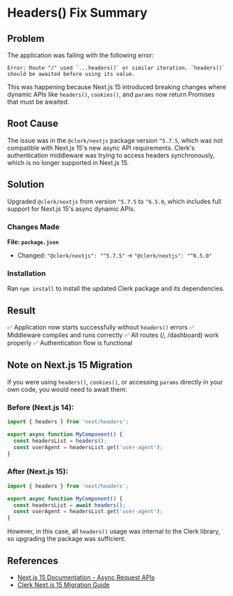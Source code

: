 # Headers() Fix Summary

## Problem
The application was failing with the following error:
```
Error: Route "/" used `...headers()` or similar iteration. `headers()` should be awaited before using its value.
```

This was happening because Next.js 15 introduced breaking changes where dynamic APIs like `headers()`, `cookies()`, and `params` now return Promises that must be awaited.

## Root Cause
The issue was in the `@clerk/nextjs` package version `^5.7.5`, which was not compatible with Next.js 15's new async API requirements. Clerk's authentication middleware was trying to access headers synchronously, which is no longer supported in Next.js 15.

## Solution
Upgraded `@clerk/nextjs` from version `^5.7.5` to `^6.5.0`, which includes full support for Next.js 15's async dynamic APIs.

### Changes Made
**File: `package.json`**
- Changed: `"@clerk/nextjs": "^5.7.5"` → `"@clerk/nextjs": "^6.5.0"`

### Installation
Ran `npm install` to install the updated Clerk package and its dependencies.

## Result
✅ Application now starts successfully without `headers()` errors
✅ Middleware compiles and runs correctly
✅ All routes (/, /dashboard) work properly
✅ Authentication flow is functional

## Note on Next.js 15 Migration
If you were using `headers()`, `cookies()`, or accessing `params` directly in your own code, you would need to await them:

### Before (Next.js 14):
```typescript
import { headers } from 'next/headers';

export async function MyComponent() {
  const headersList = headers();
  const userAgent = headersList.get('user-agent');
}
```

### After (Next.js 15):
```typescript
import { headers } from 'next/headers';

export async function MyComponent() {
  const headersList = await headers();
  const userAgent = headersList.get('user-agent');
}
```

However, in this case, all `headers()` usage was internal to the Clerk library, so upgrading the package was sufficient.

## References
- [Next.js 15 Documentation - Async Request APIs](https://nextjs.org/docs/messages/sync-dynamic-apis)
- [Clerk Next.js 15 Migration Guide](https://clerk.com/docs/upgrade-guides/nextjs-15)
